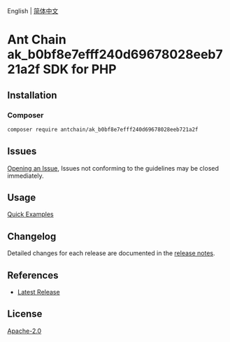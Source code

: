 English | [简体中文](README-CN.md)

# Ant Chain ak_b0bf8e7efff240d69678028eeb721a2f SDK for PHP

## Installation

### Composer

```bash
composer require antchain/ak_b0bf8e7efff240d69678028eeb721a2f
```

## Issues

[Opening an Issue](https://github.com/alipay/antchain-openapi-prod-sdk/issues/new), Issues not conforming to the guidelines may be closed immediately.

## Usage

[Quick Examples](https://github.com/alipay/antchain-openapi-prod-sdk/blob/master/docs/0-Examples-EN.md#quick-examples)

## Changelog

Detailed changes for each release are documented in the [release notes](./ChangeLog.txt).

## References

* [Latest Release](https://github.com/antchain-openapi-sdk-php)

## License

[Apache-2.0](http://www.apache.org/licenses/LICENSE-2.0)
